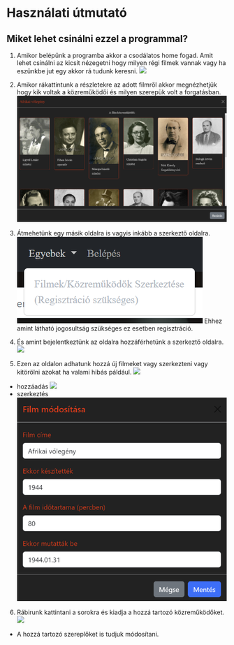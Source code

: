 # Használati útmutató
## Miket lehet csinálni ezzel a programmal?

1. Amikor belépünk a programba akkor a csodálatos home fogad. Amit lehet csinálni az kicsit nézegetni hogy milyen régi filmek vannak vagy ha eszünkbe jut egy akkor rá tudunk keresni.
![](/frontend/images/Keres%C3%A9s.png)

2. Amikor rákattintunk a részletekre az adott filmről akkor megnézhetjük hogy kik voltak a közreműködői és milyen szerepük volt a forgatásban.
![](/frontend/images/K%C3%B6zrem%C5%B1k%C3%B6d%C5%91k.png)

3. Átmehetünk egy másik oldalra is vagyis inkább a szerkeztő oldalra.
![](/frontend/images/Regisztr%C3%A1ci%C3%B3.png)
Ehhez amint látható jogosultság szükséges ez esetben regisztráció.

4. És amint bejelentkeztünk az oldalra hozzáférhetünk a szerkeztő oldalra.
![](/frontend/images/regisztr%C3%A1lt.png)

5. Ezen az oldalon adhatunk hozzá új filmeket vagy szerkezteni vagy kitörölni azokat ha valami hibás páldául.
![](/frontend/images/t%C3%A1bla.png)
- hozzáadás ![](/frontend/images/hozzáad.png)
- szerkeztés ![](/frontend/images/szerkezt.png)

6. Rábirunk kattintani a sorokra és kiadja a hozzá tartozó közreműködőket.
![](/frontend/images/katt_t%C3%A1bla.png)
- A hozzá tartozó szereplőket is tudjuk módosítani.
